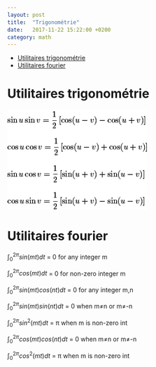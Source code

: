 ```yaml
---
layout: post
title:  "Trigonométrie"
date:   2017-11-22 15:22:00 +0200
category: math
---
```


- [Utilitaires trigonométrie](#utilitaires-trigonom%C3%A9trie)
- [Utilitaires fourier](#utilitaires-fourier)

# Utilitaires trigonométrie
![fonctions trigonométrique](/image/img10.gif)
<script type="text/x-mathjax-config">
  MathJax.Hub.Config({tex2jax: {inlineMath: [['$','$'], ['\\(','\\)']]}});
</script>
<script type="text/javascript" async
  src="https://cdnjs.cloudflare.com/ajax/libs/mathjax/2.7.2/MathJax.js?config=TeX-MML-AM_CHTML">
</script>

# Utilitaires fourier
$\int_{0}^{2π} sin(mt) dt$ = 0 for any integer m

$\int_{0}^{2π} cos(mt) dt$ = 0 for non-zero integer m

$\int_{0}^{2π} sin(mt)cos(nt) dt$ = 0 for any integer m,n

$\int_{0}^{2π} sin(mt)sin(nt) dt$ = 0 when m≠n or m≠-n

$\int_{0}^{2π} sin^{2}(mt) dt$ = π when m is non-zero int

$\int_{0}^{2π} cos(mt)cos(nt) dt$ = 0 when m≠n or m≠-n

$\int_{0}^{2π} cos^{2}(mt) dt$ = π when m is non-zero int



